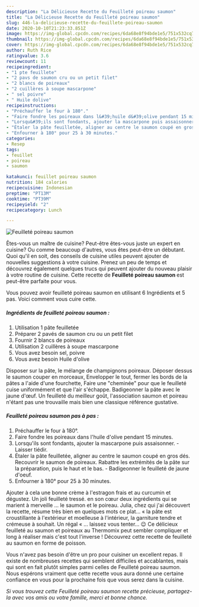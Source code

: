 ```yaml
---
description: "La Délicieuse Recette du Feuilleté poireau saumon"
title: "La Délicieuse Recette du Feuilleté poireau saumon"
slug: 446-la-delicieuse-recette-du-feuillete-poireau-saumon
date: 2020-10-10T21:23:33.851Z
image: https://img-global.cpcdn.com/recipes/6da68e8f94bde1e5/751x532cq70/feuillete-poireau-saumon-photo-principale-de-la-recette.jpg
thumbnail: https://img-global.cpcdn.com/recipes/6da68e8f94bde1e5/751x532cq70/feuillete-poireau-saumon-photo-principale-de-la-recette.jpg
cover: https://img-global.cpcdn.com/recipes/6da68e8f94bde1e5/751x532cq70/feuillete-poireau-saumon-photo-principale-de-la-recette.jpg
author: Ruth Rice
ratingvalue: 3.6
reviewcount: 11
recipeingredient:
- "1 pte feuillete"
- "2 pavs de saumon cru ou un petit filet"
- "2 blancs de poireaux"
- "2 cuillères à soupe mascarpone"
- " sel poivre"
- " Huile dolive"
recipeinstructions:
- "Préchauffer le four à 180°."
- "Faire fondre les poireaux dans l&#39;huile d&#39;olive pendant 15 minutes."
- "Lorsqu&#39;ils sont fondants, ajouter la mascarpone puis assaisonner.  Laisser tiédir."
- "Étaler la pâte feuilletée, aligner au centre le saumon coupé en gros dés. Recouvrir le saumon de poireaux. Rabattre les extrémités de la pâte sur la préparation, puis le haut et le bas. Badigeonner le feuilleté de jaune d&#39;oeuf."
- "Enfourner à 180° pour 25 à 30 minutes."
categories:
- Resep
tags:
- feuillet
- poireau
- saumon

katakunci: feuillet poireau saumon 
nutrition: 184 calories
recipecuisine: Indonesian
preptime: "PT13M"
cooktime: "PT39M"
recipeyield: "2"
recipecategory: Lunch

---
```



![Feuilleté poireau saumon](https://img-global.cpcdn.com/recipes/6da68e8f94bde1e5/751x532cq70/feuillete-poireau-saumon-photo-principale-de-la-recette.jpg)

Êtes-vous un maître de cuisine? Peut-être êtes-vous juste un expert en cuisine? Ou comme beaucoup d'autres, vous êtes peut-être un débutant. Quoi qu'il en soit, des conseils de cuisine utiles peuvent ajouter de nouvelles suggestions à votre cuisine. Prenez un peu de temps et découvrez également quelques trucs qui peuvent ajouter du nouveau plaisir à votre routine de cuisine. Cette recette de <strong> Feuilleté poireau saumon </strong> est peut-être parfaite pour vous.

<!--inarticleads1-->

Vous pouvez avoir feuilleté poireau saumon en utilisant 6 Ingrédients et 5 pas. Voici comment vous cuire cette.

##### Ingrédients de feuilleté poireau saumon :

1. Utilisation 1 pâte feuilletée
1. Préparer 2 pavés de saumon cru ou un petit filet
1. Fournir 2 blancs de poireaux
1. Utilisation 2 cuillères à soupe mascarpone
1. Vous avez besoin  sel, poivre
1. Vous avez besoin  Huile d&#39;olive


Disposer sur la pâte, le mélange de champignons poireaux. Déposer dessus le saumon couper en morceaux, Envelopper le tout, fermer les bords de la pâtes a l&#39;aide d&#39;une fourchette, Faire une &#34;cheminée&#34; pour que le feuilleté cuise uniformément et que l&#39;air s&#39;échappe. Badigeonner la pâte avec le jaune d&#39;œuf. Un feuilleté du meilleur goût, l&#39;association saumon et poireau n&#39;étant pas une trouvaille mais bien une classique référence gustative. 

<!--inarticleads2-->

##### Feuilleté poireau saumon pas à pas :

1. Préchauffer le four à 180°.
1. Faire fondre les poireaux dans l&#39;huile d&#39;olive pendant 15 minutes.
1. Lorsqu&#39;ils sont fondants, ajouter la mascarpone puis assaisonner.  - Laisser tiédir.
1. Étaler la pâte feuilletée, aligner au centre le saumon coupé en gros dés. Recouvrir le saumon de poireaux. Rabattre les extrémités de la pâte sur la préparation, puis le haut et le bas. - Badigeonner le feuilleté de jaune d&#39;oeuf.
1. Enfourner à 180° pour 25 à 30 minutes.


Ajouter à cela une bonne crème à l&#39;estragon frais et au curcumin et dégustez. Un joli feuilleté tressé. en son cœur deux ingrédients qui se marient à merveille … le saumon et le poireau. Julia, chez qui j&#39;ai découvert la recette, résume très bien en quelques mots ce plat… « la pâte est croustillante à l&#39;extérieur et moelleuse à l&#39;intérieur, la garniture tendre et crémeuse à souhait. Un régal « … laissez vous tenter… 😉 Ce délicieux feuilleté au saumon et poireaux au Thermomix peut sembler compliquer et long à réaliser mais c&#39;est tout l&#39;inverse ! Découvrez cette recette de feuilleté au saumon en forme de poisson. 

<!--inarticleads1-->

<p>
Vous n'avez pas besoin d'être un pro pour cuisiner un excellent repas. Il existe de nombreuses recettes qui semblent difficiles et accablantes, mais qui sont en fait plutôt simples parmi celles de Feuilleté poireau saumon. Nous espérons vraiment que cette recette vous aura donné une certaine confiance en vous pour la prochaine fois que vous serez dans la cuisine.
</p>

<p>
<i>Si vous trouvez cette Feuilleté poireau saumon recette précieuse, partagez-la avec vos amis ou votre famille, merci et bonne chance.</i>
</p>
